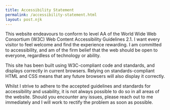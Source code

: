 ```yaml
---
title: Accessibility Statement
permalink: /accessibility-statement.html
layout: post.njk
---
```


This website endeavours to conform to level AA of the World Wide Web Consortium
(W3C) Web Content Accessibility Guidelines 2.1. I want every visitor to feel
welcome and find the experience rewarding. I am committed to accessibility,
and am of the firm belief that the web should be open to everyone,
regardless of technology or ability.

This site has been built using W3C-compliant code and standards, and displays
correctly in current browsers. Relying on standards-compliant HTML and CSS means
that any future browsers will also display it correctly.

Whilst I strive to adhere to the accepted guidelines and standards for
accessibility and usability, it is not always possible to do so in all areas of
the website. Should you encounter any issues, please reach out to me immediately
and I will work to rectify the problem as soon as possible.
